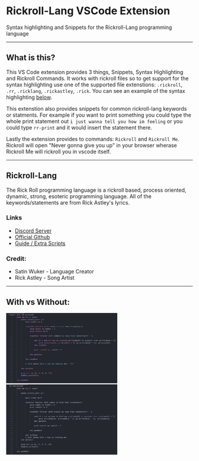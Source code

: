 # Rickroll-Lang VSCode Extension

Syntax highlighting and Snippets for the Rickroll-Lang programming language

---

## What is this?

This VS Code extension provides 3 things, Snippets, Syntax Highlighting and Rickroll Commands. It works with rickroll files so to get support for the syntax highlighting use one of the supported file extenstions: `.rickroll`, `.rr`, `.ricklang`, `.rickastley`, `.rick`. You can see an example of the syntax highlighting [below](#with-vs-without).

This extenstion also provides snippets for common rickroll-lang keywords or statments. For example if you want to print something you could type the whole print statement out `i just wanna tell you how im feeling` or you could type `rr-print` and it would insert the statement there.  

Lastly the extension provides to commands: `Rickroll` and `Rickroll Me`. Rickroll will open "Never gonna give you up" in your browser wherase Rickroll Me will rickroll you in vscode itself.

---

## Rickroll-Lang

The Rick Roll programming language is a rickroll based, process oriented, dynamic, strong, esoteric programming language. All of the keywords/statements are from Rick Astley's lyrics. 

### Links
* [Discord Server](https://discord.gg/yzZ3MfGZ8A)  
* [Official Github](https://github.com/Rick-Lang/rickroll-lang/)
* [Guide / Extra Scripts](https://github.com/FusionSid/Rick-Lang-Scripts) 

### Credit:
- Satin Wuker - Language Creator
- Rick Astley - Song Artist

---

## With vs Without:
<img width="300" height="190" src="./assets/with.jpg">
<img width="300" height="190" src="./assets/without.jpg">
